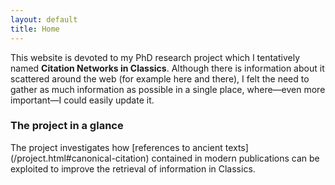 ```yaml
---
layout: default
title: Home
---
```


This website is devoted to my PhD research project which I tentatively named **Citation Networks in Classics**. Although there is information about it scattered around the web (for example here and there), I felt the need to gather as much information as possible in a single place, where&mdash;even more important&mdash;I could easily update it.

<h3 class="caps"> The project in a glance </h3>
The project investigates how [references to ancient texts](/project.html#canonical-citation) contained in modern publications can be exploited to improve the retrieval of information in Classics.
